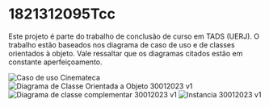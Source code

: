# 1821312095Tcc
Este projeto é parte do trabalho de conclusão de curso em TADS (UERJ).  O trabalho estão baseados nos diagrama de caso de uso e de classes orientados à objeto. Vale ressaltar que os diagramas citados estão em constante aperfeiçoamento.

![Caso de uso Cinemateca](https://user-images.githubusercontent.com/56489780/214709635-c179509f-15ae-4620-96cc-b48b4da74e54.png)
![Diagrama de Classe Orientada a Objeto 30012023 v1](https://user-images.githubusercontent.com/56489780/215628733-b23bba31-a95c-44c9-a6af-81cc824c0c9f.png)
![Diagrama de classe complementar 30012023 v1](https://user-images.githubusercontent.com/56489780/215628743-c3572889-f839-4841-81d3-fbd47129b8b9.png)
![Instancia 30012023 v1](https://user-images.githubusercontent.com/56489780/215628748-5d928a3b-b2e4-4388-8ef7-204e5131629d.png)
